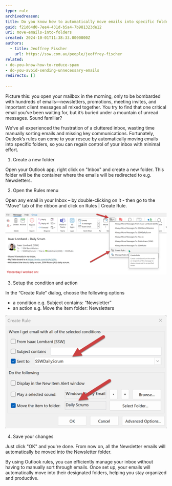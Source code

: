 ```yaml
---
type: rule
archivedreason:
title: Do you know how to automatically move emails into specific folders?
guid: f21d64d0-7ee4-431d-b5a4-7b981323de12
uri: move-emails-into-folders
created: 2024-10-01T11:38:33.0000000Z
authors: 
  - title: Jeoffrey Fischer
    url: https://ssw.com.au/people/jeoffrey-fischer
related: 
- do-you-know-how-to-reduce-spam
- do-you-avoid-sending-unnecessary-emails
redirects: []

---
```


Picture this: you open your mailbox in the morning, only to be bombarded with hundreds of emails—newsletters, promotions, meeting invites, and important client messages all mixed together. You try to find that one critical email you’ve been waiting for, but it’s buried under a mountain of unread messages. Sound familiar?  

We’ve all experienced the frustration of a cluttered inbox, wasting time manually sorting emails and missing key communications. Fortunately, Outlook’s rules can come to your rescue by automatically moving emails into specific folders, so you can regain control of your inbox with minimal effort.  

<!--endintro-->

1. Create a new folder  

Open your Outlook app, right click on "Inbox" and create a new folder.
This folder will be the container where the emails will be redirected to e.g. Newsletters.  

2. Open the Rules menu  

Open any email in your Inbox – by double-clicking on it - then go to the “Move” tab of the ribbon and click on Rules | Create Rule.  

![Figure: Open the Rules dialog](figure-1-open-rules-dialog.png)  

3. Setup the condition and action  

In the “Create Rule” dialog, choose the following options  
* a condition e.g. Subject contains: “Newsletter”  
* an action e.g. Move the item folder: Newsletters  

![Figure: Setup your preferences](figure-2-setup-the-rule.png)

4. Save your changes  

Just click "OK" and you're done. From now on, all the Newsletter emails will automatically be moved into the Newsletter folder.  

By using Outlook rules, you can efficiently manage your inbox without having to manually sort through emails. Once set up, your emails will automatically move into their designated folders, helping you stay organized and productive.
